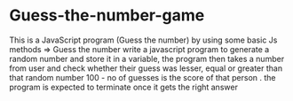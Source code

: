 # Guess-the-number-game
This is a JavaScript program (Guess the number) by using some basic Js methods
=> Guess the number
write a javascript program to generate a random number and store it in a variable, the program then takes a number from user and check whether their guess was lesser,
equal or greater than that random number
100 - no of guesses is the score of that person . the program is expected to terminate once it gets the right answer
